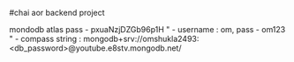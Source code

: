 #chai aor backend project

mondodb atlas pass - pxuaNzjDZGb96p1H
 " - username : om, pass - om123
 " - compass string : mongodb+srv://omshukla2493:<db_password>@youtube.e8stv.mongodb.net/